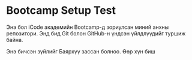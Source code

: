 # Bootcamp Setup Test

Энэ бол iCode академийн Bootcamp-д зориулсан миний анхны репозитори.
Энд бид Git болон GitHub-н үндсэн үйлдлүүдийг туршиж байна.

Энэ бичсэн зүйлийг Баярхүү зассан болноо. Өөр хүн биш 

